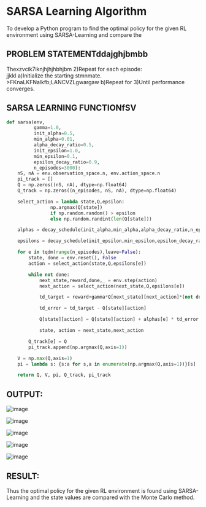 # SARSA Learning Algorithm


To develop a Python program to find the optimal policy for the given RL environment using SARSA-Learning and compare the 
## PROBLEM STATEMENTddajghjbmbb
Thexzvcik7iknjhjhjhbhjbm
2)Repeat for each episode:<br>jjkkl
     a)Initialize the starting stmnmate.<br>>FKnaLKFNalkfb;LANCVZLgwargaw
     b)Repeat for
3)Until performance converges.<br>


## SARSA LEARNING FUNCTIONfSV
```python
def sarsa(env,
          gamma=1.0,
          init_alpha=0.5,
          min_alpha=0.01,
          alpha_decay_ratio=0.5,
          init_epsilon=1.0,
          min_epsilon=0.1,
          epsilon_decay_ratio=0.9,
          n_episodes=3000):
    nS, nA = env.observation_space.n, env.action_space.n
    pi_track = []
    Q = np.zeros((nS, nA), dtype=np.float64)
    Q_track = np.zeros((n_episodes, nS, nA), dtype=np.float64)

    select_action = lambda state,Q,epsilon: 
    			np.argmax(Q[state]) 
    			if np.random.random() > epsilon 
                else np.random.randint(len(Q[state]))

    alphas = decay_schedule(init_alpha,min_alpha,alpha_decay_ratio,n_episodes)

    epsilons = decay_schedule(init_epsilon,min_epsilon,epsilon_decay_ratio,n_episodes)

    for e in tqdm(range(n_episodes),leave=False):
        state, done = env.reset(), False
        action = select_action(state,Q,epsilons[e])

        while not done:
            next_state,reward,done,_ = env.step(action)
            next_action = select_action(next_state,Q,epsilons[e])

            td_target = reward+gamma*Q[next_state][next_action]*(not done)

            td_error = td_target - Q[state][action]

            Q[state][action] = Q[state][action] + alphas[e] * td_error

            state, action = next_state,next_action

        Q_track[e] = Q
        pi_track.append(np.argmax(Q,axis=1))

    V = np.max(Q,axis=1)
    pi = lambda s: {s:a for s,a in enumerate(np.argmax(Q,axis=1))}[s]

    return Q, V, pi, Q_track, pi_track
```

## OUTPUT:

![image](https://github.com/Fawziya20/sarsa-learning/assets/75235022/da87a9a0-4742-4472-99e8-8b07468fd9a2)

![image](https://github.com/Fawziya20/sarsa-learning/assets/75235022/7e854404-0cd2-4740-8e04-8c5a480b8f6f)

![image](https://github.com/Fawziya20/sarsa-learning/assets/75235022/8a4d4de3-2611-4883-a97f-46e12bef3ca9)

![image](https://github.com/Fawziya20/sarsa-learning/assets/75235022/838be182-8078-4949-b730-ccdcfb1e8e7b)

![image](https://github.com/Fawziya20/sarsa-learning/assets/75235022/7d90a6a9-d49a-4147-9d81-d571ec134b27)



## RESULT:
Thus the optimal policy for the given RL environment is found using SARSA-Learning and the state values are compared with the Monte Carlo method.
